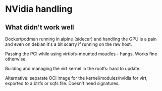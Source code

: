 # NVidia handling

## What didn't work well

Docker/podman running in alpine (sidecar) and handling the GPU is 
a pain and even on debian it's a bit scarry if running on the raw host.


Passing the PCI while using virtiofs-mounted moudles - hangs. 
Works fine otherwise.

Building and managing the virt kernel in the rootfs: hard to update.

Alternative: separate OCI image for the kernel/modules/nvidia for 
virt, exported to a btrfs or sqfs file. Doesn't need signatures.